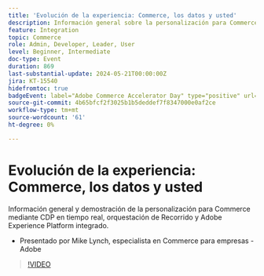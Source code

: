 ```yaml
---
title: 'Evolución de la experiencia: Commerce, los datos y usted'
description: Información general sobre la personalización para Commerce mediante CDP en tiempo real, orquestación de Recorrido y Adobe Experience Platform integrado.
feature: Integration
topic: Commerce
role: Admin, Developer, Leader, User
level: Beginner, Intermediate
doc-type: Event
duration: 869
last-substantial-update: 2024-05-21T00:00:00Z
jira: KT-15540
hidefromtoc: true
badgeEvent: label="Adobe Commerce Accelerator Day" type="positive" url="https://experienceleague.adobe.com/en/docs/events/apac-commerce-recordings/2024/accelerator-day/overview.html"
source-git-commit: 4b65bfcf2f3025b1b5deddef7f8347000e0af2ce
workflow-type: tm+mt
source-wordcount: '61'
ht-degree: 0%

---
```



# Evolución de la experiencia: Commerce, los datos y usted

Información general y demostración de la personalización para Commerce mediante CDP en tiempo real, orquestación de Recorrido y Adobe Experience Platform integrado.

+ Presentado por Mike Lynch, especialista en Commerce para empresas - Adobe

>[!VIDEO](https://video.tv.adobe.com/v/3429266/?learn=on)
